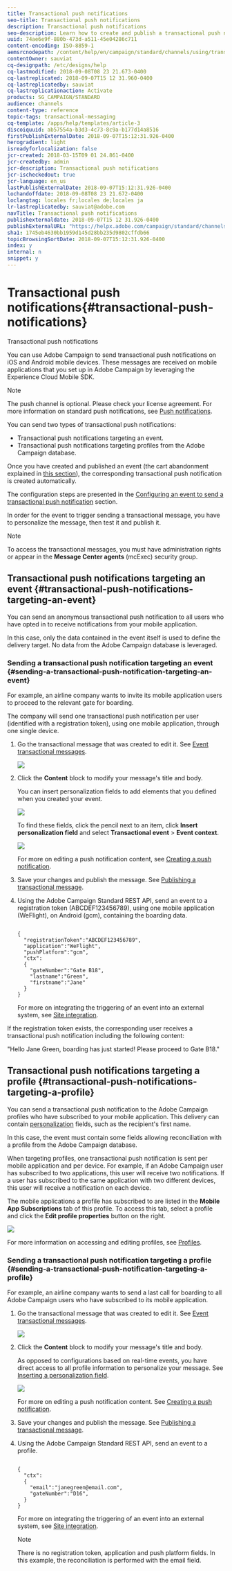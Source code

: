 ```yaml
---
title: Transactional push notifications
seo-title: Transactional push notifications
description: Transactional push notifications
seo-description: Learn how to create and publish a transactional push notification.
uuid: 74ae6e9f-880b-473d-a511-45e04286c711
content-encoding: ISO-8859-1
aemsrcnodepath: /content/help/en/campaign/standard/channels/using/transactional-push-notifications
contentOwner: sauviat
cq-designpath: /etc/designs/help
cq-lastmodified: 2018-09-08T08 23 21.673-0400
cq-lastreplicated: 2018-09-07T15 12 31.960-0400
cq-lastreplicatedby: sauviat
cq-lastreplicationaction: Activate
products: SG_CAMPAIGN/STANDARD
audience: channels
content-type: reference
topic-tags: transactional-messaging
cq-template: /apps/help/templates/article-3
discoiquuid: ab57554a-b3d3-4c73-8c9a-b177d14a8516
firstPublishExternalDate: 2018-09-07T15:12:31.926-0400
herogradient: light
isreadyforlocalization: false
jcr-created: 2018-03-15T09 01 24.861-0400
jcr-createdby: admin
jcr-description: Transactional push notifications
jcr-ischeckedout: true
jcr-language: en_us
lastPublishExternalDate: 2018-09-07T15:12:31.926-0400
lochandoffdate: 2018-09-08T08 23 21.672-0400
loclangtag: locales fr;locales de;locales ja
lr-lastreplicatedby: sauviat@adobe.com
navTitle: Transactional push notifications
publishexternaldate: 2018-09-07T15 12 31.926-0400
publishExternalURL: "https://helpx.adobe.com/campaign/standard/channels/using/transactional-push-notifications.html"
sha1: 1745eb4630bb1959d145d28bb235d9802cffdb66
topicBrowsingSortDate: 2018-09-07T15:12:31.926-0400
index: y
internal: n
snippet: y
---
```


# Transactional push notifications{#transactional-push-notifications}

Transactional push notifications

You can use Adobe Campaign to send transactional push notifications on iOS and Android mobile devices. These messages are received on mobile applications that you set up in Adobe Campaign by leveraging the Experience Cloud Mobile SDK.

>[!NOTE]
>
>The push channel is optional. Please check your license agreement. For more information on standard push notifications, see [Push notifications](../../channels/using/about-push-notifications.md).

You can send two types of transactional push notifications:

* Transactional push notifications targeting an event.
* Transactional push notifications targeting profiles from the Adobe Campaign database.

Once you have created and published an event (the cart abandonment explained in [this section](../../channels/using/about-transactional-messaging.md#transactional-messaging-operating-principle)), the corresponding transactional push notification is created automatically.

The configuration steps are presented in the [Configuring an event to send a transactional push notification](../../administration/using/configuring-transactional-messaging.md#use-case--configuring-an-event-to-send-a-transactional-message) section.

In order for the event to trigger sending a transactional message, you have to personalize the message, then test it and publish it.

>[!NOTE]
>
>To access the transactional messages, you must have administration rights or appear in the **Message Center agents** (mcExec) security group.

## Transactional push notifications targeting an event {#transactional-push-notifications-targeting-an-event}

You can send an anonymous transactional push notification to all users who have opted in to receive notifications from your mobile application.

In this case, only the data contained in the event itself is used to define the delivery target. No data from the Adobe Campaign database is leveraged.

### Sending a transactional push notification targeting an event {#sending-a-transactional-push-notification-targeting-an-event}

For example, an airline company wants to invite its mobile application users to proceed to the relevant gate for boarding.

The company will send one transactional push notification per user (identified with a registration token), using one mobile application, through one single device.

1. Go the transactional message that was created to edit it. See [Event transactional messages](../../channels/using/event-transactional-messages.md).

   ![](assets/message-center_push_message.png)

1. Click the **Content** block to modify your message's title and body.

   You can insert personalization fields to add elements that you defined when you created your event.

   ![](assets/message-center_push_content.png)

   To find these fields, click the pencil next to an item, click **Insert personalization field** and select **Transactional event** > **Event context**.

   ![](assets/message-center_push_personalization.png)

   For more on editing a push notification content, see [Creating a push notification](../../channels/using/creating-and-sending-a-push-notification.md).

1. Save your changes and publish the message. See [Publishing a transactional message](../../channels/using/event-transactional-messages.md#publishing-a-transactional-message).
1. Using the Adobe Campaign Standard REST API, send an event to a registration token (ABCDEF123456789), using one mobile application (WeFlight), on Android (gcm), containing the boarding data.

   ```
   
   {
     "registrationToken":"ABCDEF123456789",
     "application":"WeFlight",
     "pushPlatform":"gcm",
     "ctx":
     {
       "gateNumber":"Gate B18",
       "lastname":"Green",
       "firstname":"Jane"
     }
   }
   
   ```

   For more on integrating the triggering of an event into an external system, see [Site integration](../../administration/using/configuring-transactional-messaging.md#integrating-the-triggering-of-the-event-in-a-website).

If the registration token exists, the corresponding user receives a transactional push notification including the following content:

"Hello Jane Green, boarding has just started! Please proceed to Gate B18."

## Transactional push notifications targeting a profile {#transactional-push-notifications-targeting-a-profile}

You can send a transactional push notification to the Adobe Campaign profiles who have subscribed to your mobile application. This delivery can contain [personalization](../../designing/using/inserting-a-personalization-field.md) fields, such as the recipient's first name.

In this case, the event must contain some fields allowing reconciliation with a profile from the Adobe Campaign database.

When targeting profiles, one transactional push notification is sent per mobile application and per device. For example, if an Adobe Campaign user has subscribed to two applications, this user will receive two notifications. If a user has subscribed to the same application with two different devices, this user will receive a notification on each device.

The mobile applications a profile has subscribed to are listed in the **Mobile App Subscriptions** tab of this profile. To access this tab, select a profile and click the **Edit profile properties** button on the right.

![](assets/push_notif_subscriptions.png)

For more information on accessing and editing profiles, see [Profiles](../../audiences/using/creating-profiles.md).

### Sending a transactional push notification targeting a profile {#sending-a-transactional-push-notification-targeting-a-profile}

For example, an airline company wants to send a last call for boarding to all Adobe Campaign users who have subscribed to its mobile application.

1. Go the transactional message that was created to edit it. See [Event transactional messages](../../channels/using/event-transactional-messages.md).

   ![](assets/message-center_push_message_profile.png)

1. Click the **Content** block to modify your message's title and body.

   As opposed to configurations based on real-time events, you have direct access to all profile information to personalize your message. See [Inserting a personalization field](../../designing/using/inserting-a-personalization-field.md).

   ![](assets/message-center_push_content_profile.png)

   For more on editing a push notification content. See [Creating a push notification](../../channels/using/creating-and-sending-a-push-notification.md).

1. Save your changes and publish the message. See [Publishing a transactional message](../../channels/using/event-transactional-messages.md#publishing-a-transactional-message).
1. Using the Adobe Campaign Standard REST API, send an event to a profile.

   ```
   
   {
     "ctx":
     {
       "email":"janegreen@email.com",
       "gateNumber":"D16",
     }
   }
   
   ```

   For more on integrating the triggering of an event into an external system, see [Site integration](../../administration/using/configuring-transactional-messaging.md#integrating-the-triggering-of-the-event-in-a-website).

   >[!NOTE]
   >
   >There is no registration token, application and push platform fields. In this example, the reconciliation is performed with the email field.

